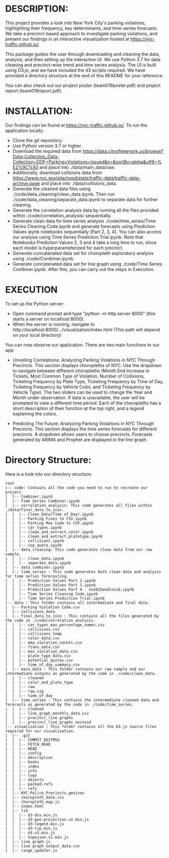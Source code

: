 # DESCRIPTION:

This project provides a look into New York City's parking violations, highlighting their frequency, key determinants, and time-series forecasts. We take a precinct-based approach to investigate parking violations, and present our findings in an interactive visualization hosted at https://nyc-traffic.github.io/.

This package guides the user through downloading and cleaning the data, analysis, and then setting up the interactive UI. We use Python 3.7 for data cleaning and precinct-wise trend and time series analysis. The UI is built using D3.js, and we have included the d3 scripts required. We have provided a directory structure at the end of this README for your reference.

You can also check out our project poster (team019poster.pdf) and project report (team019report.pdf).


# INSTALLATION: 

Our findings can be found at https://nyc-traffic.github.io/. To run the application locally:

* Clone the git repository.
* Use Python version 3.7 or higher.
* Download the required data from https://data.cityofnewyork.us/browse?Data-Collection_Data-Collection=DOF+Parking+Violations+Issued&q=&sortBy=alpha&utf8=%E2%9C%93 and place into ./data/main_data/raw.
* Additionally, download collisions data from https://www.nyc.gov/site/nypd/stats/traffic-data/traffic-data-archive.page and place into ./data/collisions_data. 
* Generate the cleaned data files using ./code/data_cleaning/clean_data.ipynb. Then run ./code/data_cleaning/separate_data.ipynb to separate data for further cleaning.
* Generate the correlation analysis data by running all the files provided within ./code/correlation_analysis/ sequentially.
* Generate clean data for time series analysis ./code/time_series/Time Series Cleaning Code.ipynb and generate forecasts using Prediction Values ipynb notebooks sequentially (Part 2, 3, 4). You can also access our analysis using Time Series Prediction Trial.ipynb.
	Note that Notebooks Prediction Values 2, 3 and 4 take a long time to run, since each model is hyperparameterized for each precinct.
* Generate concatenated data set for choropleth exploratory analysis using ./code/Combiner.ipynb.
* Generate concatenated data set for line graph using ./code/Time Series Combiner.ipynb.
After this, you can carry out the steps in Execution.


# EXECUTION 

To set up the Python server:
* Open command prompt and type "python -m http.server 8000" (this starts a server on localhost:8000).
* When the server is running, navigate to http://localhost:8000/.../visualization/index.html (This path will depend on your local directory)

You can now observe our application. There are two main functions to our app:

* Unveiling Correlations: Analyzing Parking Violations in NYC Through Precincts. 
This section displays choropleths of NYC. Use the dropdown to navigate between different choropleths (Month End Increase in Tickets, Most Common Type of Violation, Number of Collisions, Ticketing Frequency by Plate Type, Ticketing Frequency by Time of Day, Ticketing Frequency by Vehicle Color, and Ticketing Frequency by Vehicle Type). The two sliders can be used to change the Year and Month under observation. If data is unavailable, the user will be prompted to view a different time period. Each of the choropleths has a short description of their function at the top right, and a legend explaining the colors.

* Predicting The Future: Analyzing Parking Violations in NYC Through Precincts.
This section displays the time series forecasts for different precincts. A dropdown allows users to choose precincts. Forecasts generated by ARIMA and Prophet are displayed in the line graph.


# Directory Structure:

Here is a look into our directory structure:
```
root
|-- code: Contains all the code you need to run to recreate our project.
|  |-- Combiner.ipynb
|  |-- Time Series Combiner.ipynb
|  |-- correlation_analysis: This code generates all files within ./data/final_data_to_join.
|  |  |-- Clean_Data(Time_of_Day).ipynb
|  |  |-- Parking Fines to CSV.ipynb
|  |  |-- Parking Max Code to CSV.ipynb
|  |  |-- car_types.ipynb
|  |  |-- clean_and_extract_color.ipynb
|  |  |-- clean_and_extract_platetype.ipynb
|  |  |-- collisions.ipynb
|  |  |-- cop_quota.ipynb
|  |-- data_cleaning: This code generates clean data from our raw sample.
|  |  |-- clean_data.ipynb
|  |  |-- separate_data.ipynb
|  |-- data_combiner.ipynb
|  |-- time_series : This code generates both clean data and analysis for time series forecasting.
|  |  |-- Prediction Values Part 2.ipynb
|  |  |-- Prediction Values Part 3.ipynb
|  |  |-- Prediction Values Part 4 - no2015andcovid.ipynb
|  |  |-- Time Series Cleaning Code.ipynb
|  |  |-- Time Series Prediction Trial.ipynb
|-- data : This folder contains all intermediate and final data.
|  |-- Parking Violation Code.csv 
|  |-- collisions_data
|  |-- final_data_to_join : This contains all the files generated by the code in ./code/correlation_analysis.
|  |  |-- car_types_max_percentage_names.csv
|  |  |-- collisions.csv
|  |  |-- collisions_temp
|  |  |-- color_data.csv
|  |  |-- ema_violation_counts.csv
|  |  |-- fines_data.csv
|  |  |-- max_violation_data.csv
|  |  |-- plate_type_data.csv
|  |  |-- potential_quotas.csv
|  |  |-- time_of_day_summary.csv
|  |-- main_data : This folder contains our raw sample and our intermediate outputs as generated by the code in ./code/clean_data.
|  |  |-- cleaned
|  |  |-- color_and_plate_type
|  |  |-- raw
|  |  |-- raw.zip
|  |  |-- time_of_day
|  |-- time_series : This contains the intermediate cleaned data and forecasts as generated by the code in ./code/time_series.
|  |  |-- cleaned
|  |  |-- line_graph_monthly_data.csv
|  |  |-- precinct_line_graphs
|  |  |-- precinct_line_graphs_nocovid
|-- visualization : This folder contains all the D3.js source files required for our visualization.
|  |-- .git
|  |  |-- COMMIT_EDITMSG
|  |  |-- FETCH_HEAD
|  |  |-- HEAD
|  |  |-- config
|  |  |-- description
|  |  |-- hooks
|  |  |-- index
|  |  |-- info
|  |  |-- logs
|  |  |-- objects
|  |  |-- packed-refs
|  |  |-- refs
|  |-- NYC_Police_Precincts.geojson
|  |-- choropleth_data.csv
|  |-- choropleth_map.js
|  |-- index.html
|  |-- lib  
|  |  |-- d3-dsv.min.js
|  |  |-- d3-geo-projection.v2.min.js
|  |  |-- d3-legend.min.js 
|  |  |-- d3-tip.min.js
|  |  |-- d3.v5.min.js
|  |  |-- topojson.v2.min.js
|  |-- line_graph.js
|  |-- line_graph_output_data.csv
|  |-- range_updater.js 
```